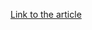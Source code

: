 [Link to the article](https://symantec-enterprise-blogs.security.com/blogs/threat-intelligence/ransomware-attacks-exploits)
